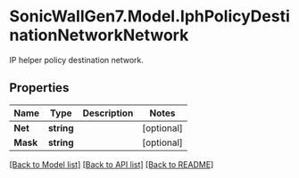 # SonicWallGen7.Model.IphPolicyDestinationNetworkNetwork
IP helper policy destination network.

## Properties

Name | Type | Description | Notes
------------ | ------------- | ------------- | -------------
**Net** | **string** |  | [optional] 
**Mask** | **string** |  | [optional] 

[[Back to Model list]](../README.md#documentation-for-models) [[Back to API list]](../README.md#documentation-for-api-endpoints) [[Back to README]](../README.md)

